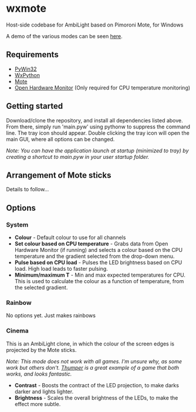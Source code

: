 # wxmote
Host-side codebase for AmbiLight based on Pimoroni Mote, for Windows

A demo of the various modes can be seen [here](https://twitter.com/jtc9242/status/804073090993049602).

## Requirements
* [PyWin32](https://pypi.python.org/pypi/pypiwin32)
* [WxPython](https://wxpython.org/download.php)
* [Mote](https://github.com/pimoroni/mote)
* [Open Hardware Monitor](http://openhardwaremonitor.org/) (Only required for CPU temperature monitoring)

## Getting started
Download/clone the repository, and install all dependencies listed above.
From there, simply run 'main.pyw' using pythonw to suppress the command line. The tray icon should appear.
Double clicking the tray icon will open the main GUI, where all options can be changed.

*Note: You can have the application launch at startup (minimized to tray) by creating a shortcut to main.pyw in your user startup folder.*

## Arrangement of Mote sticks
Details to follow...

## Options
### System
* **Colour** - Default colour to use for all channels
* **Set colour based on CPU temperature** - Grabs data from Open Hardware Monitor (if running) and selects a colour based on the CPU temperature and the gradient selected from the drop-down menu.
* **Pulse based on CPU load** - Pulses the LED brightness based on CPU load. High load leads to faster pulsing.
* **Minimum/maximum T** - Min and max expected temperatures for CPU. This is used to calculate the colour as a function of temperature, from the selected gradient.

### Rainbow
No options yet. Just makes rainbows

### Cinema
This is an AmbiLight clone, in which the colour of the screen edges is projected by the Mote sticks.

*Note: This mode does not work with all games. I'm unsure why, as some work but others don't. [Thumper](http://store.steampowered.com/app/356400/) is a great example of a game that both works, and looks fantastic.*
* **Contrast** - Boosts the contract of the LED projection, to make darks darker and lights lighter.
* **Brightness** - Scales the overall brightness of the LEDs, to make the effect more subtle.

